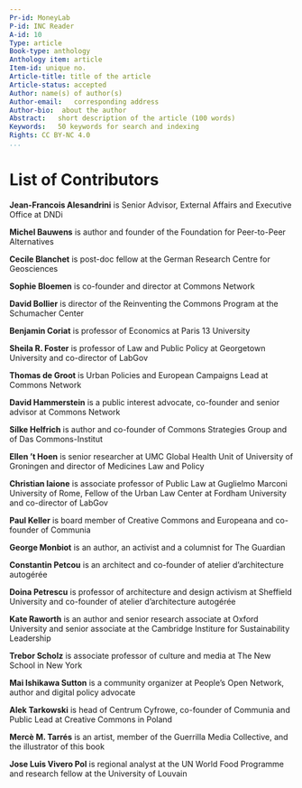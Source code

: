 ```yaml
---
Pr-id: MoneyLab
P-id: INC Reader
A-id: 10
Type: article
Book-type: anthology
Anthology item: article
Item-id: unique no.
Article-title: title of the article
Article-status: accepted
Author: name(s) of author(s)
Author-email:   corresponding address
Author-bio:  about the author
Abstract:   short description of the article (100 words)
Keywords:   50 keywords for search and indexing
Rights: CC BY-NC 4.0
...
```



# List of Contributors

**Jean-Francois Alesandrini** is Senior Advisor, External Affairs and
Executive Office at DNDi

**Michel Bauwens** is author and founder of the Foundation for
Peer-to-Peer Alternatives

**Cecile Blanchet** is post-doc fellow at the German Research Centre for
Geosciences

**Sophie Bloemen** is co-founder and director at Commons Network

**David Bollier** is director of the Reinventing the Commons Program at
the Schumacher Center

**Benjamin Coriat** is professor of Economics at Paris 13 University

**Sheila R. Foster** is professor of Law and Public Policy at Georgetown
University and co-director of LabGov

**Thomas de Groot** is Urban Policies and European Campaigns Lead at
Commons Network

**David Hammerstein** is a public interest advocate, co-founder and senior advisor at Commons Network

**Silke Helfrich** is author and co-founder of Commons Strategies Group
and of Das Commons-Institut

**Ellen ’t Hoen** is senior researcher at UMC Global Health Unit of
University of Groningen and director of Medicines Law and Policy

**Christian Iaione** is associate professor of Public Law at Guglielmo
Marconi University of Rome, Fellow of the Urban Law Center at Fordham
University and co-director of LabGov

**Paul Keller** is board member of Creative Commons and Europeana and
co-founder of Communia

**George Monbiot** is an author, an activist and a columnist for The
Guardian

**Constantin Petcou** is an architect and co-founder of atelier
d’architecture autogérée

**Doina Petrescu** is professor of architecture and design activism at
Sheffield University and co-founder of atelier d’architecture autogérée

**Kate Raworth** is an author and senior research associate at Oxford
University and senior associate at the Cambridge Institure for
Sustainability Leadership

**Trebor Scholz** is associate professor of culture and media at The New
School in New York

**Mai Ishikawa Sutton** is a community organizer at People’s Open
Network, author and digital policy advocate

**Alek Tarkowski** is head of Centrum Cyfrowe, co-founder of Communia
and Public Lead at Creative Commons in Poland

**Mercè M. Tarrés** is an artist, member of the Guerrilla Media Collective, and the illustrator of this book

**Jose Luis Vivero Pol** is regional analyst at the UN World Food
Programme and research fellow at the University of Louvain
